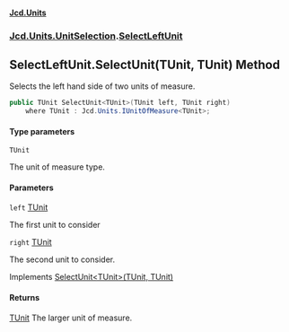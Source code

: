 #### [Jcd.Units](index 'index')
### [Jcd.Units.UnitSelection](Jcd.Units.UnitSelection 'Jcd.Units.UnitSelection').[SelectLeftUnit](SelectLeftUnit 'Jcd.Units.UnitSelection.SelectLeftUnit')

## SelectLeftUnit.SelectUnit<TUnit>(TUnit, TUnit) Method

Selects the left hand side of two units of measure.

```csharp
public TUnit SelectUnit<TUnit>(TUnit left, TUnit right)
    where TUnit : Jcd.Units.IUnitOfMeasure<TUnit>;
```
#### Type parameters

<a name='Jcd.Units.UnitSelection.SelectLeftUnit.SelectUnit_TUnit_(TUnit,TUnit).TUnit'></a>

`TUnit`

The unit of measure type.
#### Parameters

<a name='Jcd.Units.UnitSelection.SelectLeftUnit.SelectUnit_TUnit_(TUnit,TUnit).left'></a>

`left` [TUnit](SelectLeftUnit.SelectUnit.JnpgM+OuRKOhEFHWslZFag#Jcd.Units.UnitSelection.SelectLeftUnit.SelectUnit_TUnit_(TUnit,TUnit).TUnit 'Jcd.Units.UnitSelection.SelectLeftUnit.SelectUnit<TUnit>(TUnit, TUnit).TUnit')

The first unit to consider

<a name='Jcd.Units.UnitSelection.SelectLeftUnit.SelectUnit_TUnit_(TUnit,TUnit).right'></a>

`right` [TUnit](SelectLeftUnit.SelectUnit.JnpgM+OuRKOhEFHWslZFag#Jcd.Units.UnitSelection.SelectLeftUnit.SelectUnit_TUnit_(TUnit,TUnit).TUnit 'Jcd.Units.UnitSelection.SelectLeftUnit.SelectUnit<TUnit>(TUnit, TUnit).TUnit')

The second unit to consider.

Implements [SelectUnit&lt;TUnit&gt;(TUnit, TUnit)](IUnitSelectionStrategy.SelectUnit.Klb+x/umqLvPEeeX9EMM+w 'Jcd.Units.UnitSelection.IUnitSelectionStrategy.SelectUnit<TUnit>(TUnit, TUnit)')

#### Returns
[TUnit](SelectLeftUnit.SelectUnit.JnpgM+OuRKOhEFHWslZFag#Jcd.Units.UnitSelection.SelectLeftUnit.SelectUnit_TUnit_(TUnit,TUnit).TUnit 'Jcd.Units.UnitSelection.SelectLeftUnit.SelectUnit<TUnit>(TUnit, TUnit).TUnit')
The larger unit of measure.